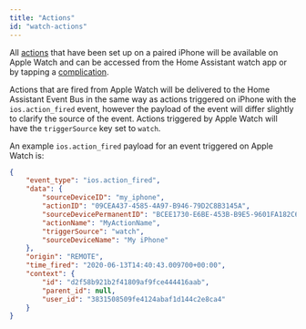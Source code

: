 ```yaml
---
title: "Actions"
id: "watch-actions"
---
```


All [actions](/core/actions.md) that have been set up on a paired iPhone will be available on Apple Watch and can be accessed from the Home Assistant watch app or by tapping a [complication](complications.md).

Actions that are fired from Apple Watch will be delivered to the Home Assistant Event Bus in the same way as actions triggered on iPhone with the `ios.action_fired` event, however the payload of the event will differ slightly to clarify the source of the event. Actions triggered by Apple Watch will have the `triggerSource` key set to `watch`.

An example `ios.action_fired` payload for an event triggered on Apple Watch is:

```json
{
    "event_type": "ios.action_fired",
    "data": {
        "sourceDeviceID": "my_iphone",
        "actionID": "09CEA437-4585-4A97-B946-79D2C8B3145A",
        "sourceDevicePermanentID": "BCEE1730-E6BE-453B-B9E5-9601FA182C64",
        "actionName": "MyActionName",
        "triggerSource": "watch",
        "sourceDeviceName": "My iPhone"
    },
    "origin": "REMOTE",
    "time_fired": "2020-06-13T14:40:43.009700+00:00",
    "context": {
        "id": "d2f58b921b2f41809af9fce444416aab",
        "parent_id": null,
        "user_id": "3831508509fe4124abaf1d144c2e8ca4"
    }
}
```
